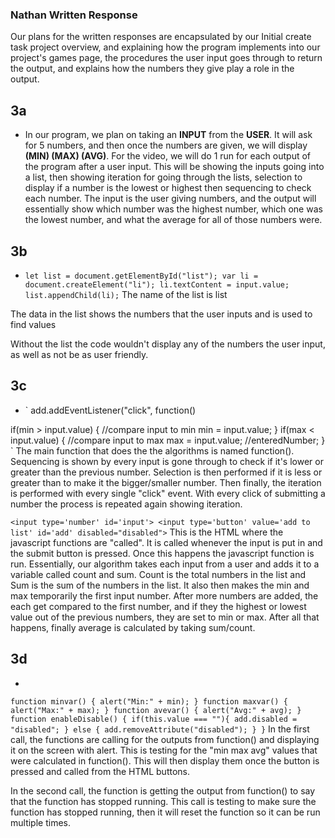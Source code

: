 


### Nathan Written Response
Our plans for the written responses are encapsulated by our Initial create task project overview, and explaining how the program implements into our project's games page, the procedures the user input goes through to return the output, and explains how the numbers they give play a role in the output.
## 3a
- In our program, we plan on taking an **INPUT** from the **USER**. It will ask for 5 numbers, and then once the numbers are given, we will display **(MIN) (MAX) (AVG)**. For the video, we will do 1 run for each output of the program after a user input. This will be showing the inputs going into a list, then showing iteration for going through the lists, selection to display if a number is the lowest or highest then sequencing to check each number. The input is the user giving numbers, and the output will essentially show which number was the highest number, which one was the lowest number, and what the average for all of those numbers were.
## 3b
- `
let list = document.getElementById("list");
var li = document.createElement("li");
            li.textContent = input.value;
list.appendChild(li);
`
The name of the list is list

The data in the list shows the numbers that the user inputs and is used to find values

Without the list the code wouldn't display any of the numbers the user input, as well as not be as user friendly.
## 3c
- `
add.addEventListener("click", function()

if(min > input.value) { //compare input to min
                    min = input.value;
                }
                if(max < input.value) { //compare input to max
                    max = input.value; //enteredNumber;
                }
`
The main function that does the the algorithms is named function(). Sequencing is shown by every input is gone through to check if it's lower or greater than the previous number. Selection is then performed if it is less or greater than to make it the bigger/smaller number. Then finally, the iteration is performed with every single "click" event. With every click of submitting a number the process is repeated again showing iteration.

`
<input type='number' id='input'>
<input type='button' value='add to list' id='add' disabled="disabled">
`
This is the HTML where the javascript functions are "called". It is called whenever the input is put in and the submit button is pressed. Once this happens the javascript function is run. Essentially, our algorithm takes each input from a user and adds it to a variable called count and sum. Count is the total numbers in the list and Sum is the sum of the numbers in the list. It also then makes the min and max temporarily the first input number. After more numbers are added, the each get compared to the first number, and if they the highest or lowest value out of the previous numbers, they are set to min or max. After all that happens, finally average is calculated by taking sum/count.
## 3d
- 
`
function minvar() {
     alert("Min:" + min);
        }
function maxvar() {
     alert("Max:" + max);
        }
function avevar() {
     alert("Avg:" + avg);
        }
`
`
function enableDisable() {
            if(this.value === ""){
                add.disabled = "disabled";
            } else {
                add.removeAttribute("disabled");
            }
        }
`
In the first call, the functions are calling for the outputs from function() and displaying it on the screen with alert. This is testing for the "min max avg" values that were calculated in function(). This will then display them once the button is pressed and called from the HTML buttons.

In the second call, the function is getting the output from function() to say that the function has stopped running. This call is testing to make sure the function has stopped running, then it will reset the function so it can be run multiple times.

